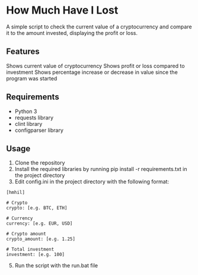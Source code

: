 # How Much Have I Lost
A simple script to check the current value of a cryptocurrency and compare it to the amount invested, displaying the profit or loss.

## Features
Shows current value of cryptocurrency
Shows profit or loss compared to investment
Shows percentage increase or decrease in value since the program was started
## Requirements
- Python 3
- requests library
- clint library
- configparser library
## Usage
1. Clone the repository
2. Install the required libraries by running pip install -r requirements.txt in the project directory
3. Edit config.ini in the project directory with the following format:
```
[hmhil]

# Crypto
crypto: [e.g. BTC, ETH]

# Currency
currency: [e.g. EUR, USD]

# Crypto amount
crypto_amount: [e.g. 1.25]

# Total investment
investment: [e.g. 100]
```
5. Run the script with the run.bat file
